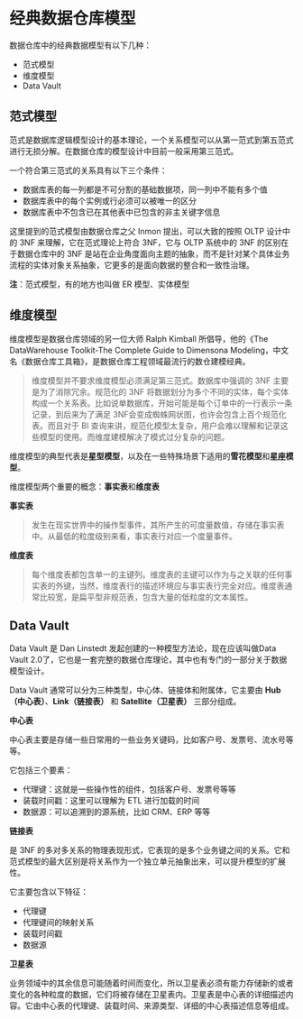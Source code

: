 # 经典数据仓库模型

数据仓库中的经典数据模型有以下几种：

- 范式模型
- 维度模型
- Data Vault

## 范式模型

范式是数据库逻辑模型设计的基本理论，一个关系模型可以从第一范式到第五范式进行无损分解。在数据仓库的模型设计中目前一般采用第三范式。

一个符合第三范式的关系具有以下三个条件：
- 数据库表的每一列都是不可分割的基础数据项，同一列中不能有多个值
- 数据库表中的每个实例或行必须可以被唯一的区分
- 数据库表中不包含已在其他表中已包含的非主关键字信息

这里提到的范式模型由数据仓库之父 Inmon 提出，可以大致的按照 OLTP 设计中的 3NF 来理解，它在范式理论上符合 3NF，它与 OLTP 系统中的 3NF 的区别在于数据仓库中的 3NF 是站在企业角度面向主题的抽象，而不是针对某个具体业务流程的实体对象关系抽象，它更多的是面向数据的整合和一致性治理。

**注**：范式模型，有的地方也叫做 ER 模型、实体模型

## 维度模型

维度模型是数据仓库领域的另一位大师 Ralph Kimball 所倡导，他的《The DataWarehouse Toolkit-The Complete Guide to Dimensona Modeling，中文名《数据仓库工具箱》，是数据仓库工程领域最流行的数仓建模经典。

> 维度模型并不要求维度模型必须满足第三范式。数据库中强调的 3NF 主要是为了消除冗余。规范化的 3NF 将数据划分为多个不同的实体，每个实体构成一个关系表。比如说单数据库，开始可能是每个订单中的一行表示一条记录，到后来为了满足 3NF会变成蜘蛛网状图，也许会包含上百个规范化表。而且对于 BI 查询来讲，规范化模型太复杂，用户会难以理解和记录这些模型的使用。而维度建模解决了模式过分复杂的问题。

维度模型的典型代表是**星型模型**，以及在一些特殊场景下适用的**雪花模型**和**星座模型**。

维度模型两个重要的概念：**事实表**和**维度表**

**事实表**

> 发生在现实世界中的操作型事件，其所产生的可度量数值，存储在事实表中。从最低的粒度级别来看，事实表行对应一个度量事件。

**维度表**

> 每个维度表都包含单一的主键列。维度表的主键可以作为与之关联的任何事实表的外键，当然，维度表行的描述环境应与事实表行完全对应。维度表通常比较宽，是扁平型非规范表，包含大量的低粒度的文本属性。

## Data Vault

Data Vault 是 Dan Linstedt 发起创建的一种模型方法论，现在应该叫做Data Vault 2.0了，它也是一套完整的数据仓库理论，其中也有专门的一部分关于数据模型设计。

Data Vault 通常可以分为三种类型，中心体、链接体和附属体，它主要由 **Hub（中心表）**、**Link（链接表）** 和 **Satellite（卫星表）** 三部分组成。

**中心表**

中心表主要是存储一些日常用的一些业务关键码，比如客户号、发票号、流水号等等。

它包括三个要素：
- 代理键：这就是一些操作性的组件，包括客户号、发票号等等
- 装载时间戳：这里可以理解为 ETL 进行加载的时间
- 数据源：可以追溯到的源系统，比如 CRM、ERP 等等

**链接表**

是 3NF 的多对多关系的物理表现形式，它表现的是多个业务键之间的关系。它和范式模型的最大区别是将关系作为一个独立单元抽象出来，可以提升模型的扩展性。

它主要包含以下特征：
- 代理键
- 代理键间的映射关系
- 装载时间戳
- 数据源

**卫星表**

业务领域中的其余信息可能随着时间而变化，所以卫星表必须有能力存储新的或者变化的各种粒度的数据，它们将被存储在卫星表内。卫星表是中心表的详细描述内容。它由中心表的代理键、装载时间、来源类型、详细的中心表描述信息等组成。
